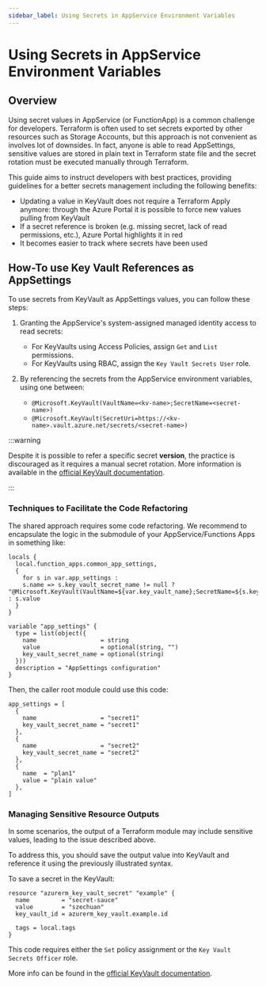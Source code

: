 ```yaml
---
sidebar_label: Using Secrets in AppService Environment Variables
---
```


# Using Secrets in AppService Environment Variables

## Overview

Using secret values in AppService (or FunctionApp) is a common challenge for
developers. Terraform is often used to set secrets exported by other resources
such as Storage Accounts, but this approach is not convenient as involves lot of
downsides. In fact, anyone is able to read AppSettings, sensitive values are
stored in plain text in Terraform state file and the secret rotation must be
executed manually through Terraform.

This guide aims to instruct developers with best practices, providing guidelines
for a better secrets management including the following benefits:

- Updating a value in KeyVault does not require a Terraform Apply anymore:
  through the Azure Portal it is possible to force new values pulling from
  KeyVault
- If a secret reference is broken (e.g. missing secret, lack of read
  permissions, etc.), Azure Portal highlights it in red
- It becomes easier to track where secrets have been used

## How-To use Key Vault References as AppSettings

To use secrets from KeyVault as AppSettings values, you can follow these steps:

1. Granting the AppService's system-assigned managed identity access to read
   secrets:

   - For KeyVaults using Access Policies, assign `Get` and `List` permissions.
   - For KeyVaults using RBAC, assign the `Key Vault Secrets User` role.

2. By referencing the secrets from the AppService environment variables, using
   one between:

   - `@Microsoft.KeyVault(VaultName=<kv-name>;SecretName=<secret-name>)`
   - `@Microsoft.KeyVault(SecretUri=https://<kv-name>.vault.azure.net/secrets/<secret-name>)`

:::warning

Despite it is possible to refer a specific secret **version**, the practice is
discouraged as it requires a manual secret rotation. More information is
available in the
[official KeyVault documentation](https://learn.microsoft.com/en-us/azure/key-vault/keys/how-to-configure-key-rotation#key-rotation-policy).

:::

### Techniques to Facilitate the Code Refactoring

The shared approach requires some code refactoring. We recommend to encapsulate
the logic in the submodule of your AppService/Functions Apps in something like:

```hcl
locals {
  local.function_apps.common_app_settings,
  {
    for s in var.app_settings :
    s.name => s.key_vault_secret_name != null ? "@Microsoft.KeyVault(VaultName=${var.key_vault_name};SecretName=${s.key_vault_secret_name})" : s.value
  }
}

variable "app_settings" {
  type = list(object({
    name                  = string
    value                 = optional(string, "")
    key_vault_secret_name = optional(string)
  }))
  description = "AppSettings configuration"
}
```

Then, the caller root module could use this code:

```hcl
app_settings = [
  {
    name                  = "secret1"
    key_vault_secret_name = "secret1"
  },
  {
    name                  = "secret2"
    key_vault_secret_name = "secret2"
  },
  {
    name  = "plan1"
    value = "plain value"
  },
]
```

### Managing Sensitive Resource Outputs

In some scenarios, the output of a Terraform module may include sensitive
values, leading to the issue described above.

To address this, you should save the output value into KeyVault and reference it
using the previously illustrated syntax.

To save a secret in the KeyVault:

```hcl
resource "azurerm_key_vault_secret" "example" {
  name         = "secret-sauce"
  value        = "szechuan"
  key_vault_id = azurerm_key_vault.example.id

  tags = local.tags
}
```

This code requires either the `Set` policy assignment or the
`Key Vault Secrets Officer` role.

More info can be found in the
[official KeyVault documentation](https://registry.terraform.io/providers/hashicorp/azurerm/latest/docs/resources/key_vault_secret).
